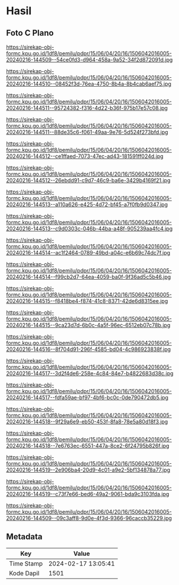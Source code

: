 # Hasil

## Foto C Plano

https://sirekap-obj-formc.kpu.go.id/1df8/pemilu/pdpr/15/06/04/20/16/1506042016005-20240216-144509--54ce0fd3-d964-458a-9a52-34f2d872091d.jpg

https://sirekap-obj-formc.kpu.go.id/1df8/pemilu/pdpr/15/06/04/20/16/1506042016005-20240216-144510--08452f3d-76ea-4750-8b4a-8b4cab6aef75.jpg

https://sirekap-obj-formc.kpu.go.id/1df8/pemilu/pdpr/15/06/04/20/16/1506042016005-20240216-144511--95724382-f316-4d22-b36f-975b17e57c08.jpg

https://sirekap-obj-formc.kpu.go.id/1df8/pemilu/pdpr/15/06/04/20/16/1506042016005-20240216-144511--88de35c6-f061-49aa-9e76-5d524f273bfd.jpg

https://sirekap-obj-formc.kpu.go.id/1df8/pemilu/pdpr/15/06/04/20/16/1506042016005-20240216-144512--ce1ffaed-7073-47ec-ad43-181591ff024d.jpg

https://sirekap-obj-formc.kpu.go.id/1df8/pemilu/pdpr/15/06/04/20/16/1506042016005-20240216-144512--26ebdd91-c9d7-46c9-ba6e-3429b4169f21.jpg

https://sirekap-obj-formc.kpu.go.id/1df8/pemilu/pdpr/15/06/04/20/16/1506042016005-20240216-144513--a110a626-e425-4d72-bf45-a7f0fb9d0347.jpg

https://sirekap-obj-formc.kpu.go.id/1df8/pemilu/pdpr/15/06/04/20/16/1506042016005-20240216-144513--c9d0303c-046b-44ba-a48f-905239aa4fc4.jpg

https://sirekap-obj-formc.kpu.go.id/1df8/pemilu/pdpr/15/06/04/20/16/1506042016005-20240216-144514--ac1f2464-0789-49bd-a04c-e6b69c74dc7f.jpg

https://sirekap-obj-formc.kpu.go.id/1df8/pemilu/pdpr/15/06/04/20/16/1506042016005-20240216-144514--f99cb2d7-64ea-4059-ba0f-9f36ad5c5b46.jpg

https://sirekap-obj-formc.kpu.go.id/1df8/pemilu/pdpr/15/06/04/20/16/1506042016005-20240216-144515--f8418be4-f874-41c8-8371-42de6d8315ee.jpg

https://sirekap-obj-formc.kpu.go.id/1df8/pemilu/pdpr/15/06/04/20/16/1506042016005-20240216-144515--9ca23d7d-6b0c-4a5f-96ec-6512eb07c78b.jpg

https://sirekap-obj-formc.kpu.go.id/1df8/pemilu/pdpr/15/06/04/20/16/1506042016005-20240216-144516--8f704d91-296f-4585-bd04-4c986923838f.jpg

https://sirekap-obj-formc.kpu.go.id/1df8/pemilu/pdpr/15/06/04/20/16/1506042016005-20240216-144517--3d2f4de6-258e-4c84-84e7-b4822683d38c.jpg

https://sirekap-obj-formc.kpu.go.id/1df8/pemilu/pdpr/15/06/04/20/16/1506042016005-20240216-144517--fdfa59ae-bf97-4bf6-bc0c-0de790472db5.jpg

https://sirekap-obj-formc.kpu.go.id/1df8/pemilu/pdpr/15/06/04/20/16/1506042016005-20240216-144518--9f29a6e9-eb50-453f-8fa8-78e5a80d18f3.jpg

https://sirekap-obj-formc.kpu.go.id/1df8/pemilu/pdpr/15/06/04/20/16/1506042016005-20240216-144518--7e6763ec-6551-447a-8ce2-6f24795b826f.jpg

https://sirekap-obj-formc.kpu.go.id/1df8/pemilu/pdpr/15/06/04/20/16/1506042016005-20240216-144519--2e906ba4-20d9-4c01-a9e2-5bf134878a77.jpg

https://sirekap-obj-formc.kpu.go.id/1df8/pemilu/pdpr/15/06/04/20/16/1506042016005-20240216-144519--c73f7e66-bed6-49a2-9061-bda9c3103fda.jpg

https://sirekap-obj-formc.kpu.go.id/1df8/pemilu/pdpr/15/06/04/20/16/1506042016005-20240216-144509--09c3aff8-9d0e-4f3d-9366-96caccb35229.jpg


## Metadata

| Key        | Value               |
| ---------- | ------------------- |
| Time Stamp | 2024-02-17 13:05:41 |
| Kode Dapil | 1501                |



